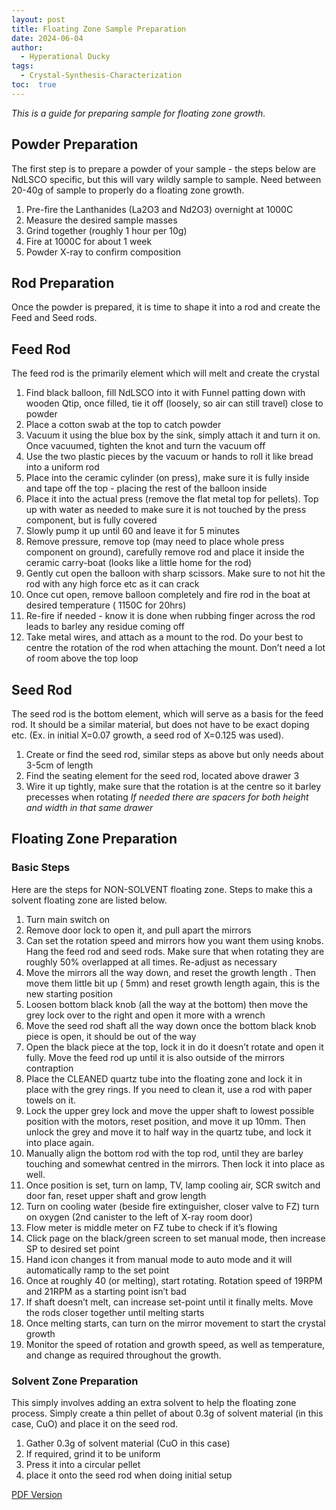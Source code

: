 ```yaml
---
layout: post
title: Floating Zone Sample Preparation
date: 2024-06-04
author: 
  - Hyperational Ducky  
tags: 
  - Crystal-Synthesis-Characterization 
toc:  true
---
```


_This is a guide for preparing sample for floating zone growth._

## Powder Preparation
The first step is to prepare a powder of your sample - the steps below are NdLSCO specific, but this will vary wildly sample to sample. Need between 20-40g of sample to properly do a floating zone growth.

1. Pre-fire the Lanthanides (La2O3 and Nd2O3) overnight at 1000C
2. Measure the desired sample masses
3. Grind together (roughly 1 hour per 10g)
4. Fire at 1000C for about 1 week
5. Powder X-ray to confirm composition

## Rod Preparation
Once the powder is prepared, it is time to shape it into a rod and create the Feed and Seed rods.

## Feed Rod
The feed rod is the primarily element which will melt and create the crystal
1. Find black balloon, fill NdLSCO into it with Funnel patting down with wooden Qtip, once filled, tie it off (loosely, so air can still travel) close to powder
2. Place a cotton swab at the top to catch powder
3. Vacuum it using the blue box by the sink, simply attach it and turn it on. Once vacuumed, tighten the knot and turn the vacuum off
4. Use the two plastic pieces by the vacuum or hands to roll it like bread into a uniform rod
5. Place into the ceramic cylinder (on press), make sure it is fully inside and tape off the top - placing the rest of the balloon inside
6. Place it into the actual press (remove the flat metal top for pellets). Top up with water as needed to make sure it is not touched by the press component, but is fully covered
7. Slowly pump it up until 60 and leave it for 5 minutes
8. Remove pressure, remove top (may need to place whole press component on ground), carefully remove rod and place it inside the ceramic carry-boat (looks like a little home for the rod)
9. Gently cut open the balloon with sharp scissors. Make sure to not hit the rod with any high force etc as it can crack
10. Once cut open, remove balloon completely and fire rod in the boat at desired temperature ( 1150C for 20hrs)
11. Re-fire if needed - know it is done when rubbing finger across the rod leads to barley any residue coming off
12. Take metal wires, and attach as a mount to the rod. Do your best to centre the rotation of the rod when attaching the mount. Don’t need a lot of room above the top loop

## Seed Rod
The seed rod is the bottom element, which will serve as a basis for the feed rod. It should be a similar material, but does not have to be exact doping etc. (Ex. in initial X=0.07 growth, a seed rod of X=0.125
was used).
1. Create or find the seed rod, similar steps as above but only needs about 3-5cm of length
2. Find the seating element for the seed rod, located above drawer 3
3. Wire it up tightly, make sure that the rotation is at the centre so it barley precesses when rotating
_If needed there are spacers for both height and width in that same drawer_

## Floating Zone Preparation
### Basic Steps
Here are the steps for NON-SOLVENT floating zone. Steps to make this a solvent floating zone are listed below.
1. Turn main switch on
2. Remove door lock to open it, and pull apart the mirrors
3. Can set the rotation speed and mirrors how you want them using knobs. Hang the feed rod and seed rods. Make sure that when rotating they are roughly 50% overlapped at all times. Re-adjust as necessary
4. Move the mirrors all the way down, and reset the growth length . Then move them little bit up ( 5mm) and reset growth length again, this is the new starting position
5. Loosen bottom black knob (all the way at the bottom) then move the grey lock over to the right and open it more with a wrench
6. Move the seed rod shaft all the way down once the bottom black knob piece is open, it should be out of the way
7. Open the black piece at the top, lock it in do it doesn’t rotate and open it fully. Move the feed rod up until it is also outside of the mirrors contraption
8. Place the CLEANED quartz tube into the floating zone and lock it in place with the grey rings. If you need to clean it, use a rod with paper towels on it.
9. Lock the upper grey lock and move the upper shaft to lowest possible position with the motors, reset position, and move it up 10mm. Then unlock the grey and move it to half way in the quartz tube, and lock it into place again.
10. Manually align the bottom rod with the top rod, until they are barley touching and somewhat centred in the mirrors. Then lock it into place as well.
11. Once position is set, turn on lamp, TV, lamp cooling air, SCR switch and door fan, reset upper shaft and grow length
12. Turn on cooling water (beside fire extinguisher, closer valve to FZ) turn on oxygen (2nd canister to the left of X-ray room door)
13. Flow meter is middle meter on FZ tube to check if it’s flowing
14. Click page on the black/green screen to set manual mode, then increase SP to desired set point
15. Hand icon changes it from manual mode to auto mode and it will automatically ramp to the set point
16. Once at roughly 40 (or melting), start rotating. Rotation speed of 19RPM and 21RPM as a starting point isn’t bad
17. If shaft doesn’t melt, can increase set-point until it finally melts. Move the rods closer together until melting starts
18. Once melting starts, can turn on the mirror movement to start the crystal growth
19. Monitor the speed of rotation and growth speed, as well as temperature, and change as required throughout the growth.

### Solvent Zone Preparation
This simply involves adding an extra solvent to help the floating zone process. Simply create a thin pellet of about 0.3g of solvent material (in this case, CuO) and place it on the seed rod.
1. Gather 0.3g of solvent material (CuO in this case)
2. If required, grind it to be uniform
3. Press it into a circular pellet
4. place it onto the seed rod when doing initial setup
   
[PDF Version](/PostFile/FZ_GrowthSteps.pdf)
